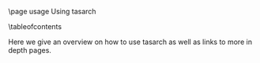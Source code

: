 \page usage Using tasarch

\tableofcontents

Here we give an overview on how to use tasarch as well as links to more in depth pages.